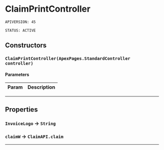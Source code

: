 # ClaimPrintController

`APIVERSION: 45`

`STATUS: ACTIVE`
## Constructors
### `ClaimPrintController(ApexPages.StandardController controller)`
#### Parameters
|Param|Description|
|---|---|

---
## Properties

### `InvoiceLogo` → `String`


### `claimW` → `ClaimAPI.claim`


---
